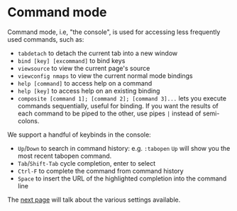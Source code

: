 # Command mode

Command mode, i.e, "the console", is used for accessing less frequently used commands, such as:

*   `tabdetach` to detach the current tab into a new window
*   `bind [key] [excommand]` to bind keys
*   `viewsource` to view the current page's source
*   `viewconfig nmaps` to view the current normal mode bindings
*   `help [command]` to access help on a command
*   `help [key]` to access help on an existing binding
*   `composite [command 1]; [command 2]; [command 3]...` lets you execute commands sequentially, useful for binding. If you want the results of each command to be piped to the other, use pipes `|` instead of semi-colons.

We support a handful of keybinds in the console:

*   `Up`/`Down` to search in command history: e.g. `:tabopen` `Up` will show you the most recent tabopen command.
*   `Tab`/`Shift-Tab` cycle completion, enter to select
*   `Ctrl-F` to complete the command from command history
*   `Space` to insert the URL of the highlighted completion into the command line

The [next page](./5-settings.html) will talk about the various settings available. <a href='./3-1-visual_mode.html' rel="prev"></a>
